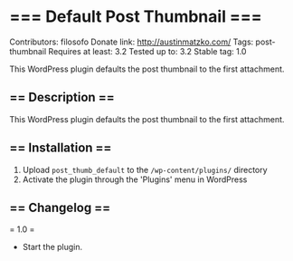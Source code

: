 === Default Post Thumbnail ===
==============================

Contributors: filosofo
Donate link: http://austinmatzko.com/
Tags: post-thumbnail
Requires at least: 3.2
Tested up to: 3.2
Stable tag: 1.0

This WordPress plugin defaults the post thumbnail to the first attachment.

== Description ==
-----------------

This WordPress plugin defaults the post thumbnail to the first attachment.

== Installation ==
------------------

1. Upload `post_thumb_default` to the `/wp-content/plugins/` directory
1. Activate the plugin through the 'Plugins' menu in WordPress

== Changelog ==
---------------

= 1.0 =
* Start the plugin.
